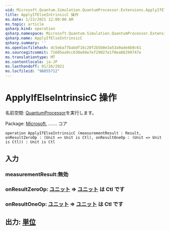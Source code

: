 ```yaml
---
uid: Microsoft.Quantum.Simulation.QuantumProcessor.Extensions.ApplyIfElseIntrinsicC
title: ApplyIfElseIntrinsicC 操作
ms.date: 1/23/2021 12:00:00 AM
ms.topic: article
qsharp.kind: operation
qsharp.namespace: Microsoft.Quantum.Simulation.QuantumProcessor.Extensions
qsharp.name: ApplyIfElseIntrinsicC
qsharp.summary: ''
ms.openlocfilehash: dc5eba77babdf16c20f2b5b0e3a53a9ade4b0c61
ms.sourcegitcommit: 71605ea9cc630e84e7ef29027e1f0ea06299747e
ms.translationtype: MT
ms.contentlocale: ja-JP
ms.lasthandoff: 01/26/2021
ms.locfileid: "98855712"
---
```

# <a name="applyifelseintrinsicc-operation"></a>ApplyIfElseIntrinsicC 操作

名前空間: [QuantumProcessor](xref:Microsoft.Quantum.Simulation.QuantumProcessor.Extensions)を実行します。

Package: [Microsoft.](https://nuget.org/packages/Microsoft.Quantum.QSharp.Core) ....... コア




```qsharp
operation ApplyIfElseIntrinsicC (measurementResult : Result, onResultZeroOp : (Unit => Unit is Ctl), onResultOneOp : (Unit => Unit is Ctl)) : Unit is Ctl
```


## <a name="input"></a>入力

### <a name="measurementresult--__invalidresult__"></a>measurementResult:__無効 <Result>__




### <a name="onresultzeroop--unit--unit--is-ctl"></a>onResultZeroOp: [ユニット](xref:microsoft.quantum.lang-ref.unit) => [ユニット](xref:microsoft.quantum.lang-ref.unit)  は Ctl です




### <a name="onresultoneop--unit--unit--is-ctl"></a>onResultOneOp: [ユニット](xref:microsoft.quantum.lang-ref.unit) => [ユニット](xref:microsoft.quantum.lang-ref.unit)  は Ctl です





## <a name="output--unit"></a>出力: [単位](xref:microsoft.quantum.lang-ref.unit)

